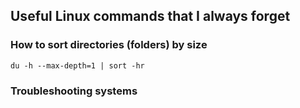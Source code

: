 ## Useful Linux commands that I always forget

### How to sort directories (folders) by size    
    du -h --max-depth=1 | sort -hr

### Troubleshooting systems
<!--stackedit_data:
eyJoaXN0b3J5IjpbOTk2NzY5NDczLC0xNDM5OTAzNzEsLTUzMz
c0MTcwOF19
-->